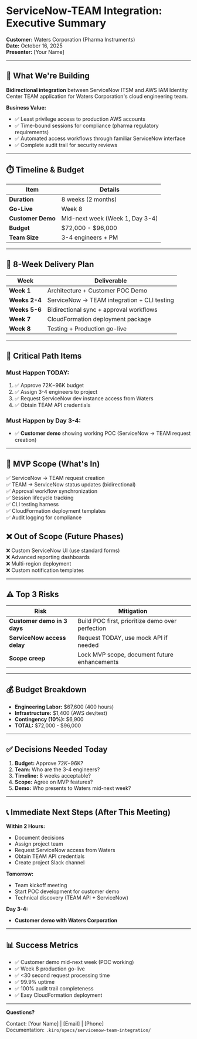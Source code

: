 # ServiceNow-TEAM Integration: Executive Summary

**Customer:** Waters Corporation (Pharma Instruments)  
**Date:** October 16, 2025  
**Presenter:** [Your Name]

---

## 🎯 What We're Building

**Bidirectional integration** between ServiceNow ITSM and AWS IAM Identity Center TEAM application for Waters Corporation's cloud engineering team.

**Business Value:**
- ✅ Least privilege access to production AWS accounts
- ✅ Time-bound sessions for compliance (pharma regulatory requirements)
- ✅ Automated access workflows through familiar ServiceNow interface
- ✅ Complete audit trail for security reviews

---

## ⏱️ Timeline & Budget

| Item | Details |
|------|---------|
| **Duration** | 8 weeks (2 months) |
| **Go-Live** | Week 8 |
| **Customer Demo** | Mid-next week (Week 1, Day 3-4) |
| **Budget** | $72,000 - $96,000 |
| **Team Size** | 3-4 engineers + PM |

---

## 📅 8-Week Delivery Plan

| Week | Deliverable |
|------|-------------|
| **Week 1** | Architecture + Customer POC Demo |
| **Weeks 2-4** | ServiceNow → TEAM integration + CLI testing |
| **Weeks 5-6** | Bidirectional sync + approval workflows |
| **Week 7** | CloudFormation deployment package |
| **Week 8** | Testing + Production go-live |

---

## 🚨 Critical Path Items

### Must Happen TODAY:
1. ✅ Approve $72K-$96K budget
2. ✅ Assign 3-4 engineers to project
3. ✅ Request ServiceNow dev instance access from Waters
4. ✅ Obtain TEAM API credentials

### Must Happen by Day 3-4:
- ✅ **Customer demo** showing working POC (ServiceNow → TEAM request creation)

---

## 🎯 MVP Scope (What's In)

✅ ServiceNow → TEAM request creation  
✅ TEAM → ServiceNow status updates (bidirectional)  
✅ Approval workflow synchronization  
✅ Session lifecycle tracking  
✅ CLI testing harness  
✅ CloudFormation deployment templates  
✅ Audit logging for compliance  

## ❌ Out of Scope (Future Phases)

❌ Custom ServiceNow UI (use standard forms)  
❌ Advanced reporting dashboards  
❌ Multi-region deployment  
❌ Custom notification templates  

---

## ⚠️ Top 3 Risks

| Risk | Mitigation |
|------|------------|
| **Customer demo in 3 days** | Build POC first, prioritize demo over perfection |
| **ServiceNow access delay** | Request TODAY, use mock API if needed |
| **Scope creep** | Lock MVP scope, document future enhancements |

---

## 💰 Budget Breakdown

- **Engineering Labor:** $67,600 (400 hours)
- **Infrastructure:** $1,400 (AWS dev/test)
- **Contingency (10%):** $6,900
- **TOTAL:** $72,000 - $96,000

---

## ✅ Decisions Needed Today

1. **Budget:** Approve $72K-$96K?
2. **Team:** Who are the 3-4 engineers?
3. **Timeline:** 8 weeks acceptable?
4. **Scope:** Agree on MVP features?
5. **Demo:** Who presents to Waters mid-next week?

---

## 📞 Immediate Next Steps (After This Meeting)

**Within 2 Hours:**
- Document decisions
- Assign project team
- Request ServiceNow access from Waters
- Obtain TEAM API credentials
- Create project Slack channel

**Tomorrow:**
- Team kickoff meeting
- Start POC development for customer demo
- Technical discovery (TEAM API + ServiceNow)

**Day 3-4:**
- **Customer demo with Waters Corporation**

---

## 📊 Success Metrics

- ✅ Customer demo mid-next week (POC working)
- ✅ Week 8 production go-live
- ✅ <30 second request processing time
- ✅ 99.9% uptime
- ✅ 100% audit trail completeness
- ✅ Easy CloudFormation deployment

---

**Questions?**

Contact: [Your Name] | [Email] | [Phone]  
Documentation: `.kiro/specs/servicenow-team-integration/`
